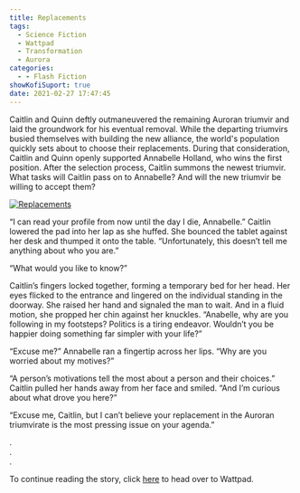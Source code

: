 ```yaml
---
title: Replacements
tags:
  - Science Fiction
  - Wattpad
  - Transformation
  - Aurora
categories:
  - - Flash Fiction
showKofiSuport: true
date: 2021-02-27 17:47:45
---
```


Caitlin and Quinn deftly outmaneuvered the remaining Auroran triumvir and laid the groundwork for his eventual removal. While the departing triumvirs busied themselves with building the new alliance, the world's population quickly sets about to choose their replacements. During that consideration, Caitlin and Quinn openly supported Annabelle Holland, who wins the first position. After the selection process, Caitlin summons the newest triumvir.<!-- more --> What tasks will Caitlin pass on to Annabelle? And will the new triumvir be willing to accept them?

<div class="center">

[![Replacements](/images/covers/transformation.png "Replacements")](https://www.wattpad.com/1032874317-transformation-replacements)

</div>

“I can read your profile from now until the day I die, Annabelle.” Caitlin lowered the pad into her lap as she huffed. She bounced the tablet against her desk and thumped it onto the table. “Unfortunately, this doesn’t tell me anything about who you are.”

“What would you like to know?”

Caitlin’s fingers locked together, forming a temporary bed for her head. Her eyes flicked to the entrance and lingered on the individual standing in the doorway. She raised her hand and signaled the man to wait. And in a fluid motion, she propped her chin against her knuckles. “Anabelle, why are you following in my footsteps? Politics is a tiring endeavor. Wouldn’t you be happier doing something far simpler with your life?”

“Excuse me?” Annabelle ran a fingertip across her lips. “Why are you worried about my motives?”

“A person’s motivations tell the most about a person and their choices.” Caitlin pulled her hands away from her face and smiled. “And I’m curious about what drove you here?”

“Excuse me, Caitlin, but I can’t believe your replacement in the Auroran triumvirate is the most pressing issue on your agenda.”

<div class="center story-ellipses">

.</br>
.</br>
.</br>

</div>

<div>

To continue reading the story, click [here](https://www.wattpad.com/1032874317-transformation-replacements) to head over to Wattpad.

</div>